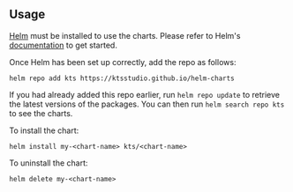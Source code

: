 ## Usage

[Helm](https://helm.sh) must be installed to use the charts.  Please refer to
Helm's [documentation](https://helm.sh/docs) to get started.

Once Helm has been set up correctly, add the repo as follows:

    helm repo add kts https://ktsstudio.github.io/helm-charts

If you had already added this repo earlier, run `helm repo update` to retrieve
the latest versions of the packages.  You can then run `helm search repo kts` to see the charts.

To install the <chart-name> chart:

    helm install my-<chart-name> kts/<chart-name>

To uninstall the chart:

    helm delete my-<chart-name>
